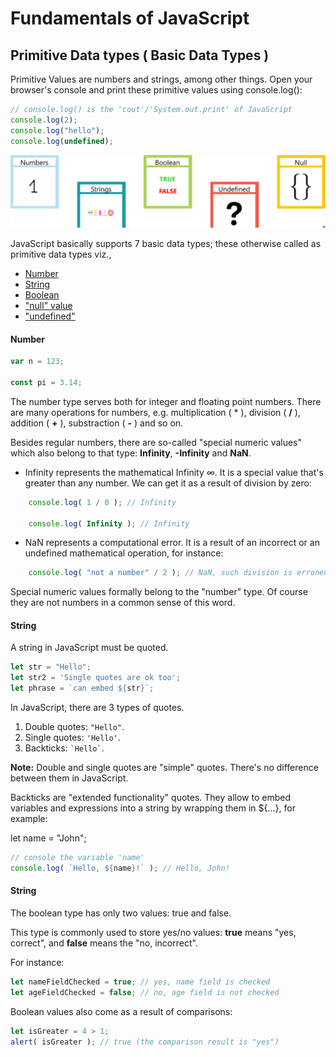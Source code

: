 # Fundamentals of JavaScript

## Primitive Data types ( Basic Data Types )

Primitive Values are numbers and strings, among other things. Open your browser's console and print these primitive 
values using console.log():

```javascript
// console.log() is the 'cout'/'System.out.print' of JavaScript
console.log(2);  
console.log("hello");
console.log(undefined);
```

![data-types](../assets/data-types.png)

JavaScript basically supports 7 basic data types; these otherwise called as primitive data types viz.,

- [Number](#Number)
- [String](#String)
- [Boolean](#Boolean)
- ["null" value]()
- ["undefined"]()

#### Number

```javascript
var n = 123;

const pi = 3.14;
```
The number type serves both for integer and floating point numbers. There are many operations for numbers, 
e.g. multiplication ( * ), division ( **/** ), addition ( **+** ), substraction ( **-** ) and so on.

Besides regular numbers, there are so-called "special numeric values" which also belong to that type: **Infinity**, 
**-Infinity** and **NaN**.

- Infinity represents the mathematical Infinity ∞. It is a special value that's greater than any number.
  We can get it as a result of division by zero:

```javascript
    console.log( 1 / 0 ); // Infinity

    console.log( Infinity ); // Infinity
```

- NaN represents a computational error. It is a result of an incorrect or an undefined mathematical operation, for instance:

```javascript
    console.log( "not a number" / 2 ); // NaN, such division is erroneous
```

Special numeric values formally belong to the "number" type. Of course they are not numbers in a common sense of this word.

#### String

A string in JavaScript must be quoted.

```javascript
let str = "Hello";
let str2 = 'Single quotes are ok too';
let phrase = `can embed ${str}`;
```

In JavaScript, there are 3 types of quotes.

1. Double quotes: ```"Hello"```.
2. Single quotes: ```'Hello'```.
3. Backticks: <code>&#96;Hello&#96;</code>.

**Note:** Double and single quotes are "simple" quotes. There's no difference between them in JavaScript.

Backticks are "extended functionality" quotes. They allow to embed variables and expressions into a string by wrapping them in ${…}, 
for example:

let name = "John";

```javascript
// console the variable 'name'
console.log( `Hello, ${name}!` ); // Hello, John!
```

#### String

The boolean type has only two values: true and false.

This type is commonly used to store yes/no values: **true** means "yes, correct", and **false** means the "no, incorrect".

For instance:

```javascript
let nameFieldChecked = true; // yes, name field is checked
let ageFieldChecked = false; // no, age field is not checked
```

Boolean values also come as a result of comparisons:
```javascript
let isGreater = 4 > 1;
alert( isGreater ); // true (the comparison result is "yes")
```
